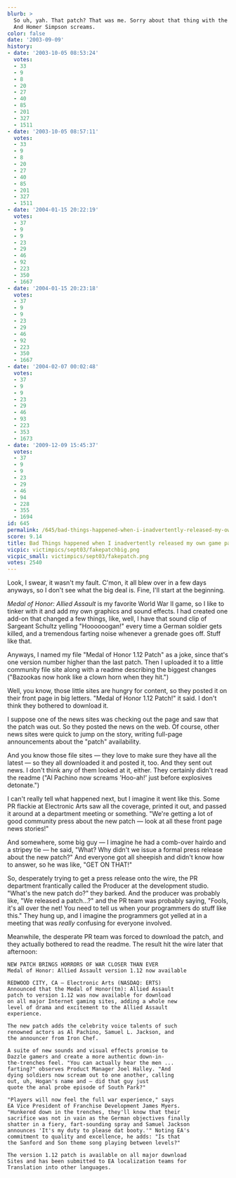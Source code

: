 ```yaml
---
blurb: >
  So uh, yah. That patch? That was me. Sorry about that thing with the clown horns.
  And Homer Simpson screams.
color: false
date: '2003-09-09'
history:
- date: '2003-10-05 08:53:24'
  votes:
  - 33
  - 9
  - 8
  - 20
  - 27
  - 40
  - 85
  - 201
  - 327
  - 1511
- date: '2003-10-05 08:57:11'
  votes:
  - 33
  - 9
  - 8
  - 20
  - 27
  - 40
  - 85
  - 201
  - 327
  - 1511
- date: '2004-01-15 20:22:19'
  votes:
  - 37
  - 9
  - 9
  - 23
  - 29
  - 46
  - 92
  - 223
  - 350
  - 1667
- date: '2004-01-15 20:23:18'
  votes:
  - 37
  - 9
  - 9
  - 23
  - 29
  - 46
  - 92
  - 223
  - 350
  - 1667
- date: '2004-02-07 00:02:48'
  votes:
  - 37
  - 9
  - 9
  - 23
  - 29
  - 46
  - 93
  - 223
  - 353
  - 1673
- date: '2009-12-09 15:45:37'
  votes:
  - 37
  - 9
  - 9
  - 23
  - 29
  - 46
  - 94
  - 228
  - 355
  - 1694
id: 645
permalink: /645/bad-things-happened-when-i-inadvertently-released-my-own-game-patch/
score: 9.14
title: Bad Things happened when I inadvertently released my own game patch.
vicpic: victimpics/sept03/fakepatchbig.png
vicpic_small: victimpics/sept03/fakepatch.png
votes: 2540
---
```


Look, I swear, it wasn't my fault. C'mon, it all blew over in a few days
anyways, so I don't see what the big deal is. Fine, I'll start at the
beginning.

*Medal of Honor: Allied Assault* is my favorite World War II game, so I
like to tinker with it and add my own graphics and sound effects. I had
created one add-on that changed a few things, like, well, I have that
sound clip of Sargeant Schultz yelling "Hoooooogan!" every time a German
soldier gets killed, and a tremendous farting noise whenever a grenade
goes off. Stuff like that.

Anyways, I named my file "Medal of Honor 1.12 Patch" as a joke, since
that's one version number higher than the last patch. Then I uploaded it
to a little community file site along with a readme describing the
biggest changes ("Bazookas now honk like a clown horn when they hit.")

Well, you know, those little sites are hungry for content, so they
posted it on their front page in big letters. "Medal of Honor 1.12
Patch!" it said. I don't think they bothered to download it.

I suppose one of the news sites was checking out the page and saw that
the patch was out. So they posted the news on the web. Of course, other
news sites were quick to jump on the story, writing full-page
announcements about the "patch" availability.

And you know those file sites — they love to make sure they have all
the latest — so they all downloaded it and posted it, too. And they
sent out news. I don't think any of them looked at it, either. They
certainly didn't read the readme ("Al Pachino now screams 'Hoo-ah!' just
before explosives detonate.")

I can't really tell what happened next, but I imagine it went like this.
Some PR flackie at Electronic Arts saw all the coverage, printed it out,
and passed it around at a department meeting or something. "We're
getting a lot of good community press about the new patch — look at all
these front page news stories!"

And somewhere, some big guy — I imagine he had a comb-over hairdo and a
stripey tie — he said, "What? Why didn't we issue a formal press
release about the new patch?" And everyone got all sheepish and didn't
know how to answer, so he was like, "GET ON THAT!"

So, desperately trying to get a press release onto the wire, the PR
department frantically called the Producer at the development studio.
"What's the new patch do?" they barked. And the producer was probably
like, "We released a patch...?" and the PR team was probably saying,
"Fools, it's all over the net! You need to tell us when your programmers
do stuff like this." They hung up, and I imagine the programmers got
yelled at in a meeting that was *really* confusing for everyone
involved.

Meanwhile, the desperate PR team was forced to download the patch, and
they actually bothered to read the readme. The result hit the wire later
that afternoon:

    NEW PATCH BRINGS HORRORS OF WAR CLOSER THAN EVER
    Medal of Honor: Allied Assault version 1.12 now available

    REDWOOD CITY, CA — Electronic Arts (NASDAQ: ERTS)
    Announced that the Medal of Honor(tm): Allied Assault
    patch to version 1.12 was now available for download 
    on all major Internet gaming sites, adding a whole new
    level of drama and excitement to the Allied Assault
    experience.

    The new patch adds the celebrity voice talents of such 
    renowned actors as Al Pachino, Samuel L. Jackson, and
    the announcer from Iron Chef.

    A suite of new sounds and visual effects promise to
    Dazzle gamers and create a more authentic down-in-
    the-trenches feel. "You can actually hear the men ...
    farting?" observes Product Manager Joel Halley. "And
    dying soldiers now scream out to one another, calling
    out, uh, Hogan's name and — did that guy just
    quote the anal probe episode of South Park?"

    "Players will now feel the full war experience," says
    EA Vice President of Franchise Development James Myers.
    "Hunkered down in the trenches, they'll know that their
    sacrifice was not in vain as the German objectives finally
    shatter in a fiery, fart-sounding spray and Samuel Jackson
    announces 'It's my duty to please dat booty.'" Noting EA's
    commitment to quality and excellence, he adds: "Is that
    the Sanford and Son theme song playing between levels?"

    The version 1.12 patch is available on all major download
    Sites and has been submitted to EA localization teams for
    Translation into other languages.